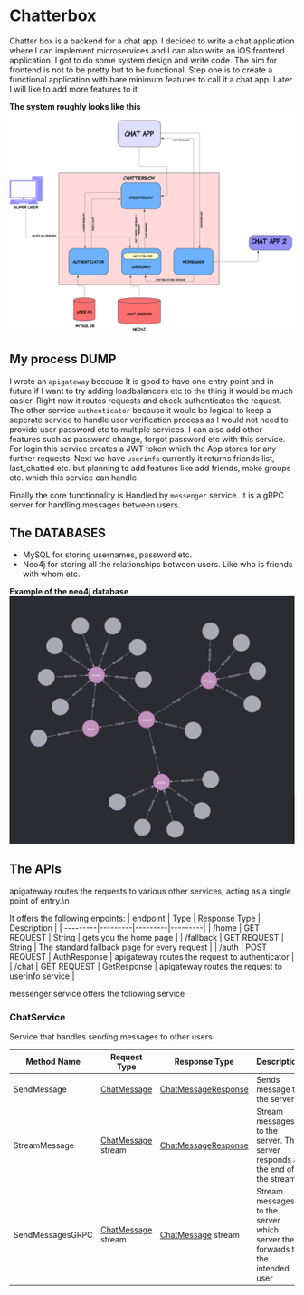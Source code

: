 # Chatterbox
Chatter box is a backend for a chat app. 
I decided to write a chat application where I can implement microservices and I can also write an iOS frontend application. I got to do some system design and write code. The aim for frontend is not to be pretty but to be functional. Step one is to create a functional application with bare minimum features to call it a chat app. Later I will like to add more features to it.

**The system roughly looks like this**
![CHATTER BOX OVERVIEW](images/ChatterBox_backend.png)

## My process DUMP

I wrote an `apigateway` because It is good to have one entry point and in future if I want to try adding loadbalancers etc to the thing it would be much easier. Right now it routes requests and check authenticates the request.
The other service `authenticator` because it would be logical to keep a seperate service to handle user verification process as I would not need to provide user password etc to multiple services. I can also add other features such as password change, forgot password etc with this service. For login this service creates a JWT token which the App stores for any further requests.
Next we have `userinfo` currently it returns friends list, last_chatted etc. but planning to add features like add friends, make groups etc. which this service can handle. 

Finally the core functionality is Handled by `messenger` service. It is a gRPC server for handling messages between users.

## The DATABASES
- MySQL for storing usernames, password etc.
- Neo4j for storing all the relationships between users. Like who is friends with whom etc.

**Example of the neo4j database**
![NEO 4j DB](images/Neo4j_DB.png)

## The APIs 

apigateway routes the requests to various other services, acting as a single point of entry.\n

It offers the following enpoints:
| endpoint | Type | Response Type | Description |
| ---------|---------|---------|---------|
| /home | GET REQUEST | String | gets you the home page |
| /fallback | GET REQUEST | String | The standard fallback page for every request |
| /auth | POST REQUEST | AuthResponse | apigateway routes the request to authenticator |
| /chat | GET REQUEST | GetResponse | apigateway routes the request to userinfo service |

messenger service offers the following service

### ChatService
Service that handles sending messages to other users

| Method Name | Request Type | Response Type | Description |
| ----------- | ------------ | ------------- | ------------|
| SendMessage | [ChatMessage](#org-harshit-messenger-chat-ChatMessage) | [ChatMessageResponse](#org-harshit-messenger-chat-ChatMessageResponse) | Sends message to the server |
| StreamMessage | [ChatMessage](#org-harshit-messenger-chat-ChatMessage) stream | [ChatMessageResponse](#org-harshit-messenger-chat-ChatMessageResponse) | Stream messages to the server. The server responds at the end of the stream |
| SendMessagesGRPC | [ChatMessage](#org-harshit-messenger-chat-ChatMessage) stream | [ChatMessage](#org-harshit-messenger-chat-ChatMessage) stream | Stream messages to the server which server then forwards to the intended user |


